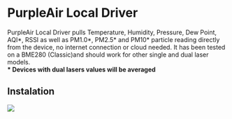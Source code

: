 <h1>PurpleAir Local Driver</h1>
PurpleAir Local Driver pulls Temperature, Humidity, Pressure, Dew Point, AQI*, RSSI as well as PM1.0*, PM2.5* and PM10* particle reading directly from the device, no internet connection or cloud needed.
It has been tested on a BME280 (Classic)and should work for other single and dual laser models.<br>
<b>* Devices with dual lasers values will be averaged</b>
<br>
<h2>Instalation</h2>
<img src='http://sidjohn1.github.io/hubitat/PurpleAirLocal/setup.jpeg'>
